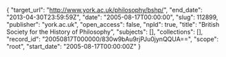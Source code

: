 {
  "target_url": "http://www.york.ac.uk/philosophy/bshp/", 
  "end_date": "2013-04-30T23:59:59Z", 
  "date": "2005-08-17T00:00:00", 
  "slug": 112899, 
  "publisher": "york.ac.uk", 
  "open_access": false, 
  "npld": true, 
  "title": "British Society for the History of Philosophy", 
  "subjects": [], 
  "collections": [], 
  "record_id": "20050817T000000/830w9bAu9rjPJu0jynQQUA==", 
  "scope": "root", 
  "start_date": "2005-08-17T00:00:00Z"
}

